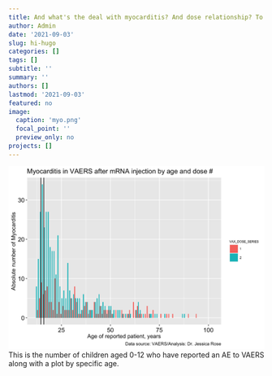 ```yaml
---
title: And what's the deal with myocarditis? And dose relationship? To age... hmmm
author: Admin
date: '2021-09-03'
slug: hi-hugo
categories: []
tags: []
subtitle: ''
summary: ''
authors: []
lastmod: '2021-09-03'
featured: no
image:
  caption: 'myo.png'
  focal_point: ''
  preview_only: no
projects: []
---
```







<img src="Figs/unnamed-chunk-5-1.png" width="672" />
This is the number of children aged 0-12 who have reported an AE to VAERS along with a plot by specific age. 


